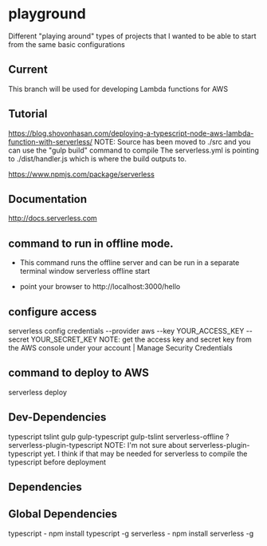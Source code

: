 # playground
Different  "playing around" types of projects that I wanted to be able to start from the same basic configurations

## Current
This branch will be used for developing Lambda functions for AWS

## Tutorial
https://blog.shovonhasan.com/deploying-a-typescript-node-aws-lambda-function-with-serverless/
NOTE: Source has been moved to ./src and you can use the "gulp build" command to compile
      The serverless.yml is pointing to ./dist/handler.js which is where the build outputs to.

https://www.npmjs.com/package/serverless
## Documentation
http://docs.serverless.com

## command to run in offline mode.
- This command runs the offline server and can be run in a separate terminal window
serverless offline start

- point your browser to 
http://localhost:3000/hello

## configure access 
serverless config credentials --provider aws --key YOUR_ACCESS_KEY --secret YOUR_SECRET_KEY
NOTE: get the access key and secret key from the AWS console under your account | Manage Security Credentials

## command to deploy to AWS
serverless deploy


## Dev-Dependencies
typescript tslint
gulp gulp-typescript gulp-tslint
serverless-offline ?serverless-plugin-typescript
NOTE: I'm not sure about serverless-plugin-typescript yet.  I think if that may be needed for serverless to compile the typescript before deployment

## Dependencies

## Global Dependencies
typescript - npm install typescript -g
serverless - npm install serverless -g
